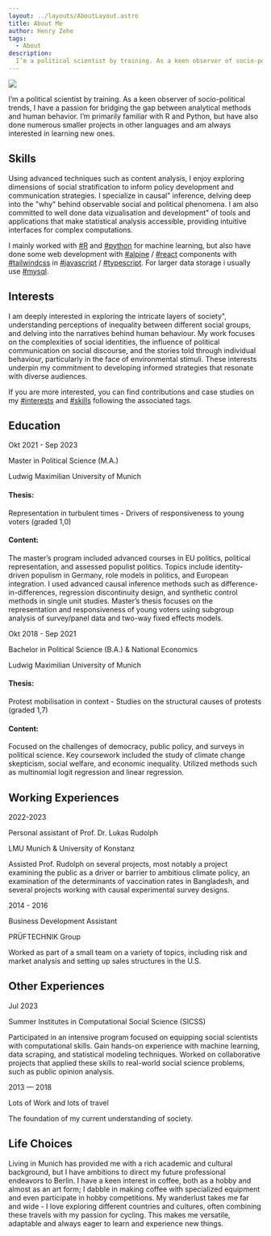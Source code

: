 ```yaml
---
layout: ../layouts/AboutLayout.astro
title: About Me
author: Henry Zehe
tags:
  - About
description:
  I’m a political scientist by training. As a keen observer of socio-political trends, I have a passion for bridging the gap between analytical methods and human behavior. I’m primarily familiar with R and Python, but have also done numerous smaller projects in other languages and am always interested in learning new ones.
---
```

<div class="flex flex-col sm:flex-row place-content-center p-0">
  <div class="flex p-2 w-[40vw]">
    <img src="/assets/author2.jpg" class="rounded-2xl ">
  </div>
  <div class="flex p-4 w-[60vw]">
    <p>I’m a political scientist by training. As a keen observer of socio-political trends, I have a passion for bridging the gap between analytical methods and human behavior. I’m primarily familiar with R and Python, but have also done numerous smaller projects in other languages and am always interested in learning new ones.</p>
  </div>
</div>

## Skills

Using advanced techniques such as content analysis, I enjoy exploring dimensions of social stratification to inform policy development and communication strategies. I specialize in causal" inference, delving deep into the "why" behind observable social and political phenomena. I am also committed to well done data vizualisation and development" of tools and applications that make statistical analysis accessible, providing intuitive interfaces for complex computations.

I mainly worked with [#R](/tags/r "R") and [#python](/tags/python "Python") for machine learning, but also have done some web development with [#alpine](/tags/alpine "alpine") / [#react](/tags/react "react") components with [#tailwindcss](/tags/tailwindcss "tailwindcss") in [#javascript](/tags/javascript "javascript") / [#typescript](/tags/typescript "typescript"). For larger data storage i usually use [#mysql](/tags/mysql "mysql").

## Interests

I am deeply interested in exploring the intricate layers of society", understanding perceptions of inequality between different social groups, and delving into the narratives behind human behaviour. My work focuses on the complexities of social identities, the influence of political communication on social discourse, and the stories told through individual behaviour, particularly in the face of environmental stimuli. These interests underpin my commitment to developing informed strategies that resonate with diverse audiences.

If you are more interested, you can find contributions and case studies on my [#interests](/tags/interests "interests") and [#skills](/tags/skills "skills") following the associated tags.

<div class="flex flex-col md:flex-row">
    <h2 class="flex-none w-full text-xl md:text-2xl">Education</h2>
    <div class="flex-grow">
        <div class="flex p-1.5 text-sm">
            <div class="w-1/3 font-bold">Okt 2021 - Sep 2023</div>
            <div class="w-2/3">
                <p class="m-0 text-md font-bold ">Master in Political Science (M.A.)</p>
                <p class="m-0 italic">Ludwig Maximilian University of Munich</p>
                <h4 class="">Thesis:</h4>
                <p class="">Representation in turbulent times - Drivers of responsiveness to young voters (graded 1,0)</p>
                <h4 class="">Content:</h4>
                <p class="">The master’s program included advanced courses in EU politics, political representation, and assessed populist politics. Topics include identity-driven populism in Germany, role models in politics, and European integration. I used advanced causal inference methods such as difference-in-differences, regression discontinuity design, and synthetic control methods in single unit studies. Master’s thesis focuses on the representation and responsiveness of young voters using subgroup analysis of survey/panel data and two-way fixed effects models.</p>
            </div>
        </div>
        <div class="flex p-1.5 text-sm">
            <div class="w-1/3 font-bold">Okt 2018 - Sep 2021</div>
            <div class="w-2/3">
                <p class="m-0 text-md font-bold ">Bachelor in Political Science (B.A.) & National Economics</p>
                <p class="m-0 italic">Ludwig Maximilian University of Munich</p>
                <h4 class="">Thesis:</h4>
                <p class="">Protest mobilisation in context - Studies on the structural causes of protests (graded 1,7)</p>
                <h4 class="">Content:</h4>
                <p class="">Focused on the challenges of democracy, public policy, and surveys in political science. Key coursework included the study of climate change skepticism, social welfare, and economic inequality. Utilized methods such as multinomial logit regression and linear regression.</p>
            </div>
        </div>
    </div>
</div>

<div class="flex flex-col md:flex-row">
    <h2 class="flex-none w-full text-xl md:text-2xl">Working Experiences</h2>
    <div class="flex-grow">
        <div class="flex p-1.5 text-sm">
            <div class="w-1/3 font-bold">2022-2023</div>
            <div class="w-2/3">
                <p class="m-0 text-md font-bold ">Personal assistant of Prof. Dr. Lukas Rudolph</p>
                <p class="m-0 italic">LMU Munich & University of Konstanz</p>
                <p class="">Assisted Prof. Rudolph on several projects, most notably a project examining the public as a driver or barrier to ambitious climate policy, an examination of the determinants of vaccination rates in Bangladesh, and several projects working with causal experimental survey designs.</p>
            </div>
        </div>
        <div class="flex p-1.5 text-sm">
            <div class="w-1/3 font-bold">2014 - 2016</div>
            <div class="w-2/3">
                <p class="m-0 text-md font-bold">Business Development Assistant</p>
                <p class="m-0 italic">PRÜFTECHNIK Group</p>
                <p class="">Worked as part of a small team on a variety of topics, including risk and market analysis and setting up sales structures in the U.S.</p>
            </div>
        </div>
    </div>
</div>

<div class="flex flex-col md:flex-row">
    <h2 class="flex-none w-full text-xl md:text-2xl">Other Experiences</h2>
    <div class="flex-grow">
        <div class="flex p-1.5 text-sm">
            <div class="w-1/3 font-bold">Jul 2023</div>
            <div class="w-2/3">
                <p class="m-0 text-md font-bold ">Summer Institutes in Computational Social Science (SICSS)</p>
                <p class="">Participated in an intensive program focused on equipping social scientists with computational skills. Gain hands-on experience with machine learning, data scraping, and statistical modeling techniques. Worked on collaborative projects that applied these skills to real-world social science problems, such as public opinion analysis.</p>
            </div>
        </div>
        <div class="flex p-1.5 text-sm">
            <div class="w-1/3 font-bold">2013 — 2018</div>
            <div class="w-2/3">
                <p class="m-0 text-md font-bold ">Lots of Work and lots of travel</p>
                <p class="">The foundation of my current understanding of society.</p>
            </div>
        </div>
    </div>
</div>

## Life Choices

Living in Munich has provided me with a rich academic and cultural background, but I have ambitions to direct my future professional endeavors to Berlin. I have a keen interest in coffee, both as a hobby and almost as an art form; I dabble in making coffee with specialized equipment and even participate in hobby competitions. My wanderlust takes me far and wide - I love exploring different countries and cultures, often combining these travels with my passion for cycling. This makes me versatile, adaptable and always eager to learn and experience new things.